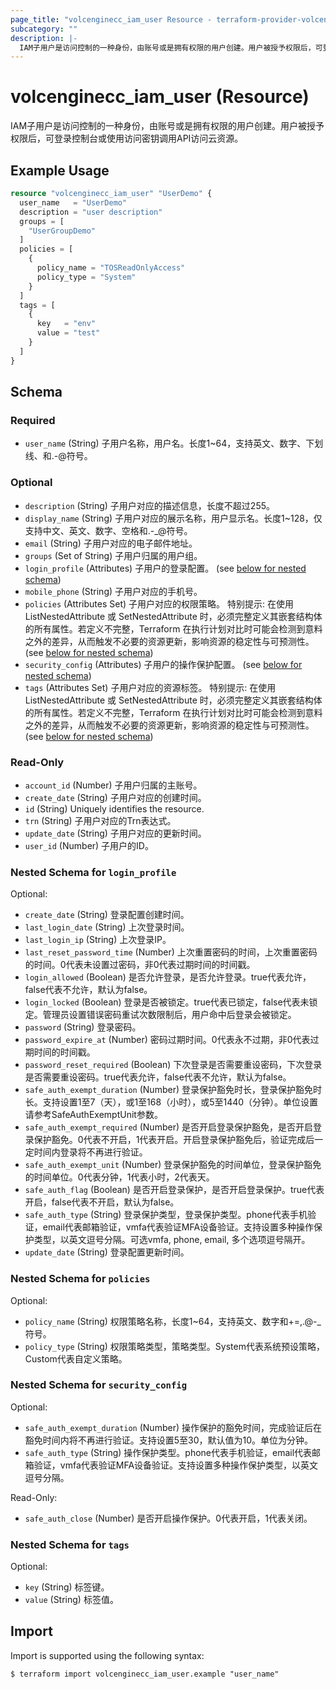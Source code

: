 ```yaml
---
page_title: "volcenginecc_iam_user Resource - terraform-provider-volcenginecc"
subcategory: ""
description: |-
  IAM子用户是访问控制的一种身份，由账号或是拥有权限的用户创建。用户被授予权限后，可登录控制台或使用访问密钥调用API访问云资源。
---
```


# volcenginecc_iam_user (Resource)

IAM子用户是访问控制的一种身份，由账号或是拥有权限的用户创建。用户被授予权限后，可登录控制台或使用访问密钥调用API访问云资源。

## Example Usage

```terraform
resource "volcenginecc_iam_user" "UserDemo" {
  user_name   = "UserDemo"
  description = "user description"
  groups = [
    "UserGroupDemo"
  ]
  policies = [
    {
      policy_name = "TOSReadOnlyAccess"
      policy_type = "System"
    }
  ]
  tags = [
    {
      key   = "env"
      value = "test"
    }
  ]
}
```

<!-- schema generated by tfplugindocs -->
## Schema

### Required

- `user_name` (String) 子用户名称，用户名。长度1~64，支持英文、数字、下划线、和.-@符号。

### Optional

- `description` (String) 子用户对应的描述信息，长度不超过255。
- `display_name` (String) 子用户对应的展示名称，用户显示名。长度1~128，仅支持中文、英文、数字、空格和.-_@符号。
- `email` (String) 子用户对应的电子邮件地址。
- `groups` (Set of String) 子用户归属的用户组。
- `login_profile` (Attributes) 子用户的登录配置。 (see [below for nested schema](#nestedatt--login_profile))
- `mobile_phone` (String) 子用户对应的手机号。
- `policies` (Attributes Set) 子用户对应的权限策略。
 特别提示: 在使用 ListNestedAttribute 或 SetNestedAttribute 时，必须完整定义其嵌套结构体的所有属性。若定义不完整，Terraform 在执行计划对比时可能会检测到意料之外的差异，从而触发不必要的资源更新，影响资源的稳定性与可预测性。 (see [below for nested schema](#nestedatt--policies))
- `security_config` (Attributes) 子用户的操作保护配置。 (see [below for nested schema](#nestedatt--security_config))
- `tags` (Attributes Set) 子用户对应的资源标签。
 特别提示: 在使用 ListNestedAttribute 或 SetNestedAttribute 时，必须完整定义其嵌套结构体的所有属性。若定义不完整，Terraform 在执行计划对比时可能会检测到意料之外的差异，从而触发不必要的资源更新，影响资源的稳定性与可预测性。 (see [below for nested schema](#nestedatt--tags))

### Read-Only

- `account_id` (Number) 子用户归属的主账号。
- `create_date` (String) 子用户对应的创建时间。
- `id` (String) Uniquely identifies the resource.
- `trn` (String) 子用户对应的Trn表达式。
- `update_date` (String) 子用户对应的更新时间。
- `user_id` (Number) 子用户的ID。

<a id="nestedatt--login_profile"></a>
### Nested Schema for `login_profile`

Optional:

- `create_date` (String) 登录配置创建时间。
- `last_login_date` (String) 上次登录时间。
- `last_login_ip` (String) 上次登录IP。
- `last_reset_password_time` (Number) 上次重置密码的时间，上次重置密码的时间。0代表未设置过密码，非0代表过期时间的时间戳。
- `login_allowed` (Boolean) 是否允许登录，是否允许登录。true代表允许，false代表不允许，默认为false。
- `login_locked` (Boolean) 登录是否被锁定。true代表已锁定，false代表未锁定。管理员设置错误密码重试次数限制后，用户命中后登录会被锁定。
- `password` (String) 登录密码。
- `password_expire_at` (Number) 密码过期时间。0代表永不过期，非0代表过期时间的时间戳。
- `password_reset_required` (Boolean) 下次登录是否需要重设密码，下次登录是否需要重设密码。true代表允许，false代表不允许，默认为false。
- `safe_auth_exempt_duration` (Number) 登录保护豁免时长，登录保护豁免时长。支持设置1至7（天），或1至168（小时），或5至1440（分钟）。单位设置请参考SafeAuthExemptUnit参数。
- `safe_auth_exempt_required` (Number) 是否开启登录保护豁免，是否开启登录保护豁免。0代表不开启，1代表开启。开启登录保护豁免后，验证完成后一定时间内登录将不再进行验证。
- `safe_auth_exempt_unit` (Number) 登录保护豁免的时间单位，登录保护豁免的时间单位。0代表分钟，1代表小时，2代表天。
- `safe_auth_flag` (Boolean) 是否开启登录保护，是否开启登录保护。true代表开启，false代表不开启，默认为false。
- `safe_auth_type` (String) 登录保护类型，登录保护类型。phone代表手机验证，email代表邮箱验证，vmfa代表验证MFA设备验证。支持设置多种操作保护类型，以英文逗号分隔。可选vmfa, phone, email, 多个选项逗号隔开。
- `update_date` (String) 登录配置更新时间。


<a id="nestedatt--policies"></a>
### Nested Schema for `policies`

Optional:

- `policy_name` (String) 权限策略名称，长度1~64，支持英文、数字和+=,.@-_符号。
- `policy_type` (String) 权限策略类型，策略类型。System代表系统预设策略，Custom代表自定义策略。


<a id="nestedatt--security_config"></a>
### Nested Schema for `security_config`

Optional:

- `safe_auth_exempt_duration` (Number) 操作保护的豁免时间，完成验证后在豁免时间内将不再进行验证。支持设置5至30，默认值为10。单位为分钟。
- `safe_auth_type` (String) 操作保护类型。phone代表手机验证，email代表邮箱验证，vmfa代表验证MFA设备验证。支持设置多种操作保护类型，以英文逗号分隔。

Read-Only:

- `safe_auth_close` (Number) 是否开启操作保护。0代表开启，1代表关闭。


<a id="nestedatt--tags"></a>
### Nested Schema for `tags`

Optional:

- `key` (String) 标签键。
- `value` (String) 标签值。

## Import

Import is supported using the following syntax:

```shell
$ terraform import volcenginecc_iam_user.example "user_name"
```